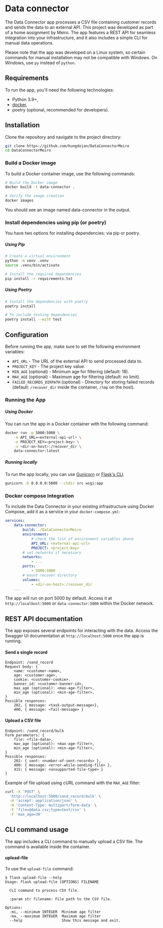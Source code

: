 # Data connector
The Data Connector app processes a CSV file containing customer records and sends the data to an external API. This project was developed as part of a home assignment by Meiro. The app features a REST API for seamless integration into your infrastructure, and it also includes a simple CLI for manual data operations.

Please note that the app was developed on a Linux system, so certain commands for manual installation may not be compatible with Windows. On Windows, use `py` instead of `python`.


## Requirements
To run the app, you'll need the following technologies:
- Python 3.9+,
- [docker](https://www.docker.com/),
- poetry (optional, recommended for developers).

## Installation
Clone the repository and navigate to the project directory:
```bash
git clone https://github.com/hungdojan/DataConnectorMeiro
cd DataConnectorMeiro
```

### Build a Docker image
To build a Docker container image, use the following commands:
```sh
# Build the Docker image
docker build -t data-connector .

# Verify the image creation
docker images
```
You should see an image named data-connector in the output.

### Install dependencies using pip (or poetry)
You have two options for installing dependencies: via pip or poetry.

##### Using Pip
```bash
# Create a virtual environment
python -m venv .venv
source .venv/bin/activate

# Install the required dependencies
pip install -r requirements.txt
```

##### Using Poetry
```bash
# Install the dependencies with poetry
poetry install

# To include testing dependencies
poetry install --with test
```

## Configuration
Before running the app, make sure to set the following environment variables:

- `API_URL` - The URL of the external API to send processed data to.
- `PROJECT_KEY` - The project key value.
- `MIN_AGE` (optional) - Minimum age for filtering (default: 18).
- `MAX_AGE` (optional) - Maximum age for filtering (default: no limit).
- `FAILED_RECORDS_DIRPATH` (optional) - Directory for storing failed records (default: `/recover_dir` inside the container, `/tmp` on the host).

### Running the App
##### Using Docker
You can run the app in a Docker container with the following command:
```bash
docker run -p 5000:5000 \
    -e API_URL=<external-api-url> \
    -e PROJECT_KEY=<project-key> \
    -v <dir-on-host>:/recover_dir \
    data-connector:latest
```
##### Running locally
To run the app locally, you can use [Gunicorn](https://docs.gunicorn.org/en/latest/run.html#) or [Flask's CLI](https://flask.palletsprojects.com/en/stable/quickstart/#a-minimal-application).

```bash
gunicorn -b 0.0.0.0:5000 --chdir src wsgi:app
```

### Docker compose Integration
To include the Data Connector in your existing infrastructure using Docker Compose, add it as a service in your `docker-compose.yml`:

```yaml
services:
    data-connector:
        build: ./DataConnectorMeiro
        environment:
            # check the list of environment variables above
            API_URL: <external-api-url>
            PROJECT: <project-key>
        # set networks if necessary
        networks:
            - ...
        ports:
            - 5000:5000
        # mount recover directory
        volumes:
            - <dir-on-host>:/recover_dir
    ...
```

The app will run on port 5000 by default. Access it at `http://localhost:5000` or `data-connector:5000` within the Docker network.


## REST API documentation
The app exposes several endpoints for interacting with the data. Access the Swagger UI documentation at `http://localhost:5000` once the app is running.

#### Send a single record
```
Endpoint: /send_record
Request body: {
    name: <customer-name>,
    age: <customer-age>,
    cookie: <customer-cookie>.
    banner_id: <customer-banner-id>,
    max_age (optional): <max-age-filter>,
    min_age (optional): <min-age-filter>,
}
Possible responses:
    202, { message: <task-output-message>},
    400, { message: <fail-message> }
```

#### Upload a CSV file
```
Endpoint: /send_record/bulk
Form parameters: {
    file: <file-data>,
    max_age (optional): <max-age-filter>,
    min_age (optional): <min-age-filter>,
}
Possible responses:
    202: { sent: <number-of-sent-records> },
    400: { message: <error-while-sending-file> },
    415: { message: <unsupported-file-type> }
]
```

Example of file upload using cURL command with the `MAX_AGE` filter:
```sh
curl -X 'POST' \
  'http://localhost:5000/send_record/bulk' \
  -H 'accept: application/json' \
  -H 'Content-Type: multipart/form-data' \
  -F 'file=@data.csv;type=text/csv' \
  -F 'max_age=30'
```

## CLI command usage
The app includes a CLI command to manually upload a CSV file. The command is available inside the container.

#### upload-file
To use the `upload-file` command:

```
$ flask upload-file --help
Usage: flask upload-file [OPTIONS] FILENAME

  CLI command to process CSV file.

  :param str filename: File path to the CSV file.

Options:
  -mi, --minimum INTEGER  Minimum age filter
  -ma, --maximum INTEGER  Maximum age filter
  --help                  Show this message and exit.
```
